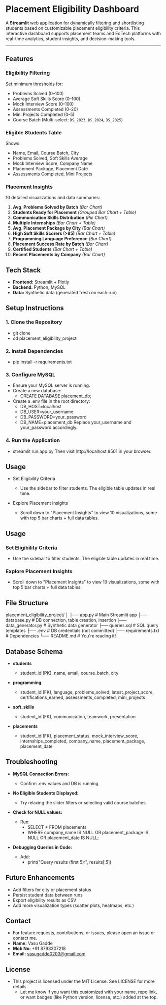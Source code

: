 # Placement Eligibility Dashboard

A **Streamlit** web application for dynamically filtering and shortlisting students based on customizable placement eligibility criteria. This interactive dashboard supports placement teams and EdTech platforms with real-time analytics, student insights, and decision-making tools.

---

##  Features

### Eligibility Filtering
Set minimum thresholds for:
- Problems Solved (0–100)
- Average Soft Skills Score (0–100)
- Mock Interview Score (0–100)
- Assessments Completed (0–20)
- Mini Projects Completed (0–5)
- Course Batch (Multi-select: `DS_2023`, `DS_2024`, `DS_2025`)

### Eligible Students Table
Shows:
- Name, Email, Course Batch, City
- Problems Solved, Soft Skills Average
- Mock Interview Score, Company Name
- Placement Package, Placement Date
- Assessments Completed, Mini Projects

### Placement Insights
10 detailed visualizations and data summaries:
1. **Avg. Problems Solved by Batch** *(Bar Chart)*
2. **Students Ready for Placement** *(Grouped Bar Chart + Table)*
3. **Communication Skills Distribution** *(Pie Chart)*
4. **Multiple Internships** *(Bar Chart + Table)*
5. **Avg. Placement Package by City** *(Bar Chart)*
6. **High Soft Skills Scorers (>85)** *(Bar Chart + Table)*
7. **Programming Language Preference** *(Bar Chart)*
8. **Placement Success Rate by Batch** *(Bar Chart)*
9. **Certified Students** *(Bar Chart + Table)*
10. **Recent Placements by Company** *(Bar Chart)*


## Tech Stack

- **Frontend:** Streamlit + Plotly
- **Backend:** Python, MySQL
- **Data:** Synthetic data (generated fresh on each run)


## Setup Instructions

### 1. Clone the Repository
- git clone [<repository-url>](https://github.com/VasuGadde0203/Placement-Eligibility-App.git)
- cd placement_eligibility_project

### 2.  Install Dependencies
- pip install -r requirements.txt

### 3. Configure MySQL
- Ensure your MySQL server is running.
- Create a new database:
    - CREATE DATABASE placement_db;
- Create a .env file in the root directory:
    - DB_HOST=localhost
    - DB_USER=your_username
    - DB_PASSWORD=your_password
    - DB_NAME=placement_db
Replace your_username and your_password accordingly.

### 4. Run the Application
- streamlit run app.py
Then visit http://localhost:8501 in your browser.

## Usage
-  Set Eligibility Criteria
    - Use the sidebar to filter students. The eligible table updates in real time.

- Explore Placement Insights
    - Scroll down to "Placement Insights" to view 10 visualizations, some with top 5 bar charts + full data tables.

## Usage

### Set Eligibility Criteria
- Use the sidebar to filter students. The eligible table updates in real time.

### Explore Placement Insights
- Scroll down to "Placement Insights" to view 10 visualizations, some with top 5 bar charts + full data tables.

## File Structure
placement_eligibility_project/
│
├── app.py                 # Main Streamlit app
├── database.py            # DB connection, table creation, insertion
├── data_generator.py      # Synthetic data generator
├── queries.sql            # SQL query templates
├── .env                   # DB credentials (not committed)
├── requirements.txt       # Dependencies
└── README.md              # You're reading it!

## Database Schema
- **students**
    - student_id (PK), name, email, course_batch, city

- **programming**
    - student_id (FK), language, problems_solved, latest_project_score, certifications_earned, assessments_completed, mini_projects

- **soft_skills**
    - student_id (FK), communication, teamwork, presentation

- **placements**
    - student_id (FK), placement_status, mock_interview_score, internships_completed, company_name, placement_package, placement_date

## Troubleshooting
- **MySQL Connection Errors:**
    - Confirm .env values and DB is running.

- **No Eligible Students Displayed:**
    - Try relaxing the slider filters or selecting valid course batches.

- **Check for NULL values:**
    - Run:
        - SELECT * FROM placements 
        - WHERE company_name IS NULL OR placement_package IS NULL OR placement_date IS NULL;

- **Debugging Queries in Code:**
    - Add:
        - print("Query results (first 5):", results[:5])

## Future Enhancements
- Add filters for city or placement status
- Persist student data between runs
- Export eligibility results as CSV
- Add more visualization types (scatter plots, heatmaps, etc.)

## Contact
- For feature requests, contributions, or issues, please open an issue or contact me.
- **Name:** Vasu Gadde
- **Mob No:** +91 8793307218
- **Email:** vasugadde0203@gmail.com

## License
- This project is licensed under the MIT License. See LICENSE for more details.
    - Let me know if you want this customized with your name, repo link, or want badges (like Python version, license, etc.) added at the top.
